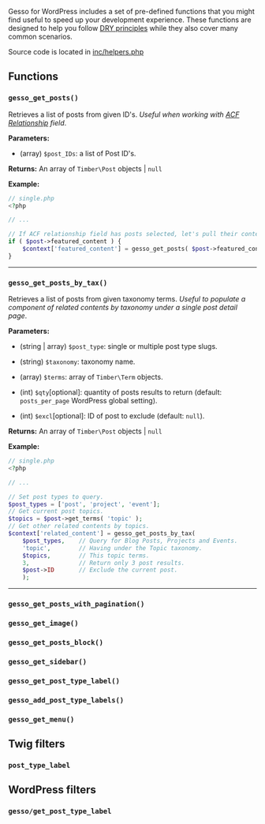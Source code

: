 Gesso for WordPress includes a set of pre-defined functions that you might find useful to speed up your development experience. These functions are designed to help you follow [DRY principles](https://en.wikipedia.org/wiki/Don't_repeat_yourself) while they also cover many common scenarios.

Source code is located in [inc/helpers.php](https://github.com/forumone/gesso-wp/blob/master/inc/helpers.php)

## Functions

### `gesso_get_posts()`

Retrieves a list of posts from given ID's. *Useful when working with [ACF Relationship](https://www.advancedcustomfields.com/resources/relationship/) field*.

**Parameters:**

* (array) `$post_IDs`: a list of Post ID's.

**Returns:** An array of `Timber\Post` objects | `null`

**Example:**

```php
// single.php
<?php

// ...

// If ACF relationship field has posts selected, let's pull their contents.
if ( $post->featured_content ) {
	$context['featured_content'] = gesso_get_posts( $post->featured_content );
}
```

***

### `gesso_get_posts_by_tax()`

Retrieves a list of posts from given taxonomy terms. *Useful to populate a component of related contents by taxonomy under a single post detail page*.

**Parameters:**

* (string | array) `$post_type`: single or multiple post type slugs. 

* (string) `$taxonomy`: taxonomy name.

* (array) `$terms`: array of `Timber\Term` objects.

* (int) `$qty`[optional]: quantity of posts results to return (default: `posts_per_page` WordPress global setting).

* (int) `$excl`[optional]: ID of post to exclude (default: `null`).

**Returns:** An array of `Timber\Post` objects | `null`

**Example:**

```php
// single.php
<?php

// ...

// Set post types to query.
$post_types = ['post', 'project', 'event'];
// Get current post topics.
$topics = $post->get_terms( 'topic' );
// Get other related contents by topics.
$context['related_content'] = gesso_get_posts_by_tax( 
	$post_types, 	// Query for Blog Posts, Projects and Events.
	'topic', 		// Having under the Topic taxonomy.
	$topics, 		// This topic terms.
	3, 				// Return only 3 post results.
	$post->ID 		// Exclude the current post.
	);
```

***


### `gesso_get_posts_with_pagination()`



### `gesso_get_image()`



### `gesso_get_posts_block()`



### `gesso_get_sidebar()`



### `gesso_get_post_type_label()`



### `gesso_add_post_type_labels()`



### `gesso_get_menu()`


## Twig filters

### `post_type_label`

## WordPress filters

### `gesso/get_post_type_label`


